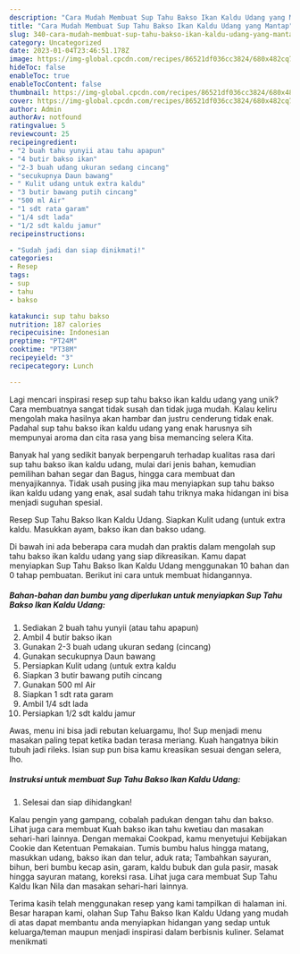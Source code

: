 ```yaml
---
description: "Cara Mudah Membuat Sup Tahu Bakso Ikan Kaldu Udang yang Mantap"
title: "Cara Mudah Membuat Sup Tahu Bakso Ikan Kaldu Udang yang Mantap"
slug: 340-cara-mudah-membuat-sup-tahu-bakso-ikan-kaldu-udang-yang-mantap
category: Uncategorized
date: 2023-01-04T23:46:51.178Z
image: https://img-global.cpcdn.com/recipes/86521df036cc3824/680x482cq70/sup-tahu-bakso-ikan-kaldu-udang-foto-resep-utama.jpg
hideToc: false
enableToc: true
enableTocContent: false
thumbnail: https://img-global.cpcdn.com/recipes/86521df036cc3824/680x482cq70/sup-tahu-bakso-ikan-kaldu-udang-foto-resep-utama.jpg
cover: https://img-global.cpcdn.com/recipes/86521df036cc3824/680x482cq70/sup-tahu-bakso-ikan-kaldu-udang-foto-resep-utama.jpg
author: Admin
authorAv: notfound
ratingvalue: 5
reviewcount: 25
recipeingredient:
- "2 buah tahu yunyii atau tahu apapun"
- "4 butir bakso ikan"
- "2-3 buah udang ukuran sedang cincang"
- "secukupnya Daun bawang"
- " Kulit udang untuk extra kaldu"
- "3 butir bawang putih cincang"
- "500 ml Air"
- "1 sdt rata garam"
- "1/4 sdt lada"
- "1/2 sdt kaldu jamur"
recipeinstructions:

- "Sudah jadi dan siap dinikmati!"
categories:
- Resep
tags:
- sup
- tahu
- bakso

katakunci: sup tahu bakso 
nutrition: 187 calories
recipecuisine: Indonesian
preptime: "PT24M"
cooktime: "PT38M"
recipeyield: "3"
recipecategory: Lunch

---
```





Lagi mencari inspirasi resep sup tahu bakso ikan kaldu udang yang unik? Cara membuatnya sangat tidak susah dan tidak juga mudah. Kalau keliru mengolah maka hasilnya akan hambar dan justru cenderung tidak enak. Padahal sup tahu bakso ikan kaldu udang yang enak harusnya sih mempunyai aroma dan cita rasa yang bisa memancing selera Kita.





Banyak hal yang sedikit banyak berpengaruh terhadap kualitas rasa dari sup tahu bakso ikan kaldu udang, mulai dari jenis bahan, kemudian pemilihan bahan segar dan Bagus, hingga cara membuat dan menyajikannya. Tidak usah pusing jika mau menyiapkan sup tahu bakso ikan kaldu udang yang enak,      asal sudah tahu triknya maka hidangan ini bisa menjadi suguhan spesial.














Resep Sup Tahu Bakso Ikan Kaldu Udang. Siapkan Kulit udang (untuk extra kaldu. Masukkan ayam, bakso ikan dan bakso udang.






Di bawah ini ada beberapa cara mudah dan praktis dalam mengolah sup tahu bakso ikan kaldu udang yang siap dikreasikan. Kamu dapat menyiapkan Sup Tahu Bakso Ikan Kaldu Udang menggunakan 10 bahan dan 0 tahap pembuatan. Berikut ini cara untuk membuat hidangannya.

<!--inarticleads1-->

##### Bahan-bahan dan bumbu yang diperlukan untuk menyiapkan Sup Tahu Bakso Ikan Kaldu Udang:

1. Sediakan 2 buah tahu yunyii (atau tahu apapun)
1. Ambil 4 butir bakso ikan
1. Gunakan 2-3 buah udang ukuran sedang (cincang)
1. Gunakan secukupnya Daun bawang
1. Persiapkan  Kulit udang (untuk extra kaldu
1. Siapkan 3 butir bawang putih cincang
1. Gunakan 500 ml Air
1. Siapkan 1 sdt rata garam
1. Ambil 1/4 sdt lada
1. Persiapkan 1/2 sdt kaldu jamur


Awas, menu ini bisa jadi rebutan keluargamu, lho! Sup menjadi menu masakan paling tepat ketika badan terasa meriang. Kuah hangatnya bikin tubuh jadi rileks. Isian sup pun bisa kamu kreasikan sesuai dengan selera, lho. 

<!--inarticleads2-->

##### Instruksi untuk membuat Sup Tahu Bakso Ikan Kaldu Udang:


1. Selesai dan siap dihidangkan!

Kalau pengin yang gampang, cobalah padukan dengan tahu dan bakso. Lihat juga cara membuat Kuah bakso ikan tahu kwetiau dan masakan sehari-hari lainnya. Dengan memakai Cookpad, kamu menyetujui Kebijakan Cookie dan Ketentuan Pemakaian. Tumis bumbu halus hingga matang, masukkan udang, bakso ikan dan telur, aduk rata; Tambahkan sayuran, bihun, beri bumbu kecap asin, garam, kaldu bubuk dan gula pasir, masak hingga sayuran matang, koreksi rasa. Lihat juga cara membuat Sup Tahu Kaldu Ikan Nila dan masakan sehari-hari lainnya. 

Terima kasih telah menggunakan resep yang kami tampilkan di halaman ini. Besar harapan kami, olahan Sup Tahu Bakso Ikan Kaldu Udang yang mudah di atas dapat membantu anda menyiapkan hidangan yang sedap untuk keluarga/teman maupun menjadi inspirasi dalam berbisnis kuliner. Selamat menikmati
